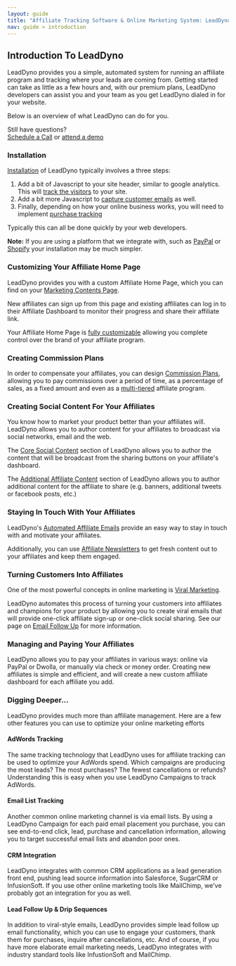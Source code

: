 ```yaml
---
layout: guide
title: "Affiliate Tracking Software & Online Marketing System: LeadDyno"
nav: guide > introduction
---
```


## Introduction To LeadDyno

LeadDyno provides you a simple, automated system for running an affiliate program and tracking where your leads
are coming from.  Getting started can take as little as a few hours and, with our premium plans, LeadDyno
developers can assist you and your team as you get LeadDyno dialed in for your website.

Below is an overview of what LeadDyno can do for you.

<div class="support-section">
<span class="text-large">Still have questions?</span><br>
<a href="https://www.leaddyno.com/support/" class="button-ghost">Schedule a Call</a> or <a href="https://www.leaddyno.com/demo/" class="button-ghost">attend a demo</a>
</div>

### Installation

[Installation](installation.html) of LeadDyno typically involves a three steps:

1. Add a bit of Javascript to your site header, similar to google analytics.  This will [track the
   visitors](installation.html#visitor_tracking) to your site.
2. Add a bit more Javascript to [capture customer emails](installation.html#lead_tracking) as well.
3. Finally, depending on how your online business works, you will need to implement
   [purchase tracking](installation.html#purchase_tracking)

Typically this can all be done quickly by your web developers.

<div class="alert alert-info">
  <strong>Note:</strong> If you are using a platform that we integrate with, such as
  <a href="paypal-integration-guide.html">PayPal</a> or
  <a href="shopify-integration-guide.html">Shopify</a>
  your installation may be much simpler.
</div>

### Customizing Your Affiliate Home Page

LeadDyno provides you with a custom Affiliate Home Page, which you can find on your
[Marketing Contents Page](https://app.leaddyno.com/marketing_contents).

New affiliates can sign up from this page and existing affiliates can log in to their Affiliate Dashboard to monitor
their progress and share their affiliate link.

Your Affiliate Home Page is [fully customizable](customizing-your-affiliate-homepage.html) allowing you complete control over the
brand of your affiliate program.

### Creating Commission Plans

In order to compensate your affiliates, you can design [Commission Plans](affiliate-compensation-plan.html), allowing you to
pay commissions over a period of time, as a percentage of sales, as a fixed amount and even as a
[multi-tiered](http://en.wikipedia.org/wiki/Affiliate_marketing#Multi-tier_programs) affiliate program.

### Creating Social Content For Your Affiliates

You know how to market your product better than your affiliates will.  LeadDyno allows you to author content for
your affiliates to broadcast via social networks, email and the web.

The [Core Social Content](https://app.leaddyno.com/content) section of LeadDyno allows you to author the content that
will be broadcast from the sharing buttons on your affiliate's dashboard.

The [Additional Affiliate Content](https://app.leaddyno.com/content/affiliate_content) section of LeadDyno
allows you to author additional content for the affiliate to share (e.g. banners, additional tweets or facebook posts,
etc.)

### Staying In Touch With Your Affiliates

LeadDyno's [Automated Affiliate Emails](https://app.leaddyno.com/affiliate_emails) provide an easy way to stay in touch
with and motivate your affiliates.

Additionally, you can use [Affiliate Newsletters](https://app.leaddyno.com/affiliate_campaigns) to get fresh content
out to your affiliates and keep them engaged.

### Turning Customers Into Affiliates

One of the most powerful concepts in online marketing is [Viral Marketing](http://en.wikipedia.org/wiki/Viral_marketing).

LeadDyno automates this process of turning your customers into affiliates and champions for your product by allowing you
to create viral emails that will provide one-click affiliate sign-up or one-click social sharing. See our page on
[Email Follow Up](lead-follow-up-email-software.html) for more information.

### Managing and Paying Your Affiliates

LeadDyno allows you to pay your affiliates in various ways: online via PayPal or Dwolla, or manually via check or
money order.  Creating new affiliates is simple and efficient, and will create a new custom affiliate dashboard
for each affiliate you add.

### Digging Deeper...

LeadDyno provides much more than affiliate management.  Here are a few other features you can use to optimize your
 online marketing efforts

#### AdWords Tracking

The same tracking technology that LeadDyno uses for affiliate tracking can be used to optimize your AdWords spend.
Which campaigns are producing the most leads?  The most purchases?  The fewest cancellations or refunds?  Understanding
this is easy when you use LeadDyno Campaigns to track AdWords.

#### Email List Tracking

Another common online marketing channel is via email lists.  By using a LeadDyno Campaign for each paid email placement
you purchase, you can see end-to-end click, lead, purchase and cancellation information, allowing you to target
successful email lists and abandon poor ones.

#### CRM Integration

LeadDyno integrates with common CRM applications as a lead generation front end, pushing lead source information into
Salesforce, SugarCRM or InfusionSoft.  If you use other online marketing tools like MailChimp, we've probably got an
integration for you as well.

#### Lead Follow Up &amp; Drip Sequences

In addition to viral-style emails, LeadDyno provides simple lead follow up email functionality, which you can use to
engage your customers, thank them for purchases, inquire after cancellations, etc.  And of course, if you have more
elaborate email marketing needs, LeadDyno integrates with industry standard tools like InfustionSoft and MailChimp.
